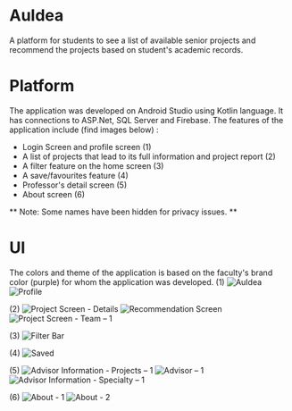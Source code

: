 # AuIdea
A platform for students to see a list of available senior projects and recommend the projects based on student's academic records.
# Platform
The application was developed on Android Studio using Kotlin language. It has connections to ASP.Net, SQL Server and Firebase.
The features of the application include (find images below) :
  - Login Screen and profile screen (1)
  - A list of projects that lead to its full information and project report (2)
  - A filter feature on the home screen (3)
  - A save/favourites feature (4)
  - Professor's detail screen (5)
  - About screen (6)

** Note: Some names have been hidden for privacy issues. **

# UI
The colors and theme of the application is based on the faculty's brand color (purple) for whom the application was developed. 
(1)
![AuIdea](https://user-images.githubusercontent.com/74553566/149331735-d8d2d1f1-2c00-4fcb-8283-b62ca2931e31.png)
![Profile](https://user-images.githubusercontent.com/74553566/149332177-04298430-3046-4195-8248-45699ce3a697.png)

(2)
![Project Screen - Details](https://user-images.githubusercontent.com/74553566/149331959-da2c4b9c-f98e-45bc-b627-c2e2377c27ba.png)
![Recommendation Screen](https://user-images.githubusercontent.com/74553566/149331963-02f91751-9ecf-46f7-9049-589d88393ccf.png)
![Project Screen - Team – 1](https://user-images.githubusercontent.com/74553566/149331965-3ef1bf28-bd5e-4c86-a1fa-ff7b5e1dfca5.png)

(3)
![Filter Bar](https://user-images.githubusercontent.com/74553566/149331998-817a2fe3-2470-40e5-b8f1-fcb4341b8f90.png)

(4)
![Saved](https://user-images.githubusercontent.com/74553566/149332028-c368503f-01df-42da-b6c4-f4c12a0e4702.png)

(5)
![Advisor Information - Projects – 1](https://user-images.githubusercontent.com/74553566/149332079-fd590f8f-308e-4c47-a307-b8efc144560c.png)
![Advisor – 1](https://user-images.githubusercontent.com/74553566/149332068-854a738a-dc5d-4fe6-8527-b89c42550ac9.png)
![Advisor Information - Specialty – 1](https://user-images.githubusercontent.com/74553566/149332084-58cecd7c-29ee-4f43-b7bc-ad6405a70e7e.png)

(6)
![About - 1](https://user-images.githubusercontent.com/74553566/149332116-3a170818-621c-4380-98bf-9a11c79ca511.png)
![About - 2](https://user-images.githubusercontent.com/74553566/149332125-f976773d-5e87-4c38-b905-54976561c45d.png)
